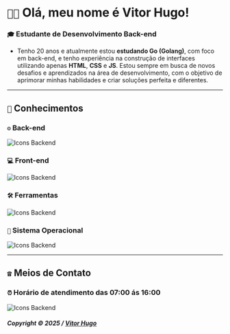 # `👋🏽` Olá, meu nome é Vitor Hugo!

### `🎓` Estudante de **Desenvolvimento Back-end**

- Tenho 20 anos e atualmente estou **estudando Go (Golang)**, com foco em back-end, e tenho experiência na construção de interfaces utilizando apenas **HTML**, **CSS** e **JS**. Estou sempre em busca de novos desafios e aprendizados na área de desenvolvimento, com o objetivo de aprimorar minhas habilidades e criar soluções perfeita e diferentes.

---

## `🚀` Conhecimentos

### `⚙️` Back-end
<div>
  <img src="https://skillicons.dev/icons?i=lua,go&theme=dark" alt="Icons Backend" />
</div> 

### `💻` Front-end
<div>
  <img src="https://skillicons.dev/icons?i=html,css,js&theme=dark" alt="Icons Backend" />
</div>

### `🛠️` Ferramentas
<div>
  <img src="https://skillicons.dev/icons?i=vscode,git,github&theme=dark" alt="Icons Backend" />
</div>

### `🧩` Sistema Operacional
<div>
  <img src="https://skillicons.dev/icons?i=windows&theme=dark" alt="Icons Backend" />
</div>

---

## `☎️` Meios de Contato

### `⏰` Horário de atendimento das **07:00 ás 16:00**
<div>
  <img src="https://skillicons.dev/icons?i=discord,instagram&theme=dark" alt="Icons Backend" />
</div>

##### Copyright © 2025 / [Vitor Hugo](https://github.com/uvitordev)
